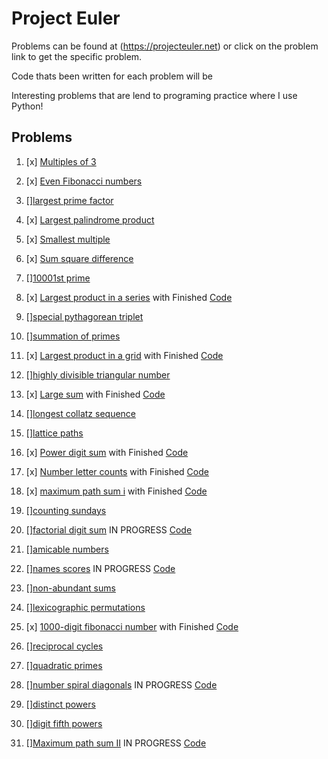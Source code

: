 # Project Euler

Problems can be found at (https://projecteuler.net) or click on the problem link to get the specific problem.

Code thats been written for each problem will be

Interesting problems that are lend to programing practice where I use Python!

## Problems

1.  [x] [Multiples of 3](https://projecteuler.net/problem=1)
2.  [x] [Even Fibonacci numbers](https://projecteuler.net/problem=2)
3.  [][largest prime factor](https://projecteuler.net/problem=3)
4.  [x] [Largest palindrome product](https://projecteuler.net/problem=4)
5.  [x] [Smallest multiple](https://projecteuler.net/problem=5)
6.  [x] [Sum square difference](https://projecteuler.net/problem=6)
7.  [][10001st prime](https://projecteuler.net/problem=7)
8.  [x] [Largest product in a series](https://projecteuler.net/problem=8) with Finished [Code](pe-08-largestproductinaseries.py)
9.  [][special pythagorean triplet](https://projecteuler.net/problem=9)
10. [][summation of primes](https://projecteuler.net/problem=10)
11. [x] [Largest product in a grid](https://projecteuler.net/problem=11) with Finished [Code](pe-12-highlydivisibletriangularnumber.py)
12. [][highly divisible triangular number](https://projecteuler.net/problem=12)
13. [x] [Large sum](https://projecteuler.net/problem=13) with Finished [Code](pe-13-largesum.py)
14. [][longest collatz sequence](https://projecteuler.net/problem=14)
15. [][lattice paths](https://projecteuler.net/problem=15)
16. [x] [Power digit sum](https://projecteuler.net/problem=16) with Finished [Code](pe-16-powerdigitsum.py)
17. [x] [Number letter counts](https://projecteuler.net/problem=17) with Finished [Code](pe-17-numberlettercounts.py)
18. [x] [maximum path sum i](https://projecteuler.net/problem=18) with Finished [Code](pe-18-maxpathsum.py)
19. [][counting sundays](https://projecteuler.net/problem=19)
20. [][factorial digit sum](https://projecteuler.net/problem=20) IN PROGRESS [Code](pe-20-factorialdigitsum.py)
21. [][amicable numbers](https://projecteuler.net/problem=21)
22. [][names scores](https://projecteuler.net/problem=22) IN PROGRESS [Code](pe-22-namesscore.py)
23. [][non-abundant sums](https://projecteuler.net/problem=23)
24. [][lexicographic permutations](https://projecteuler.net/problem=24)
25. [x] [1000-digit fibonacci number](https://projecteuler.net/problem=25) with Finished [Code](pe-25-fibtothousanddigits.py)
26. [][reciprocal cycles](https://projecteuler.net/problem=26)
27. [][quadratic primes](https://projecteuler.net/problem=27)
28. [][number spiral diagonals](https://projecteuler.net/problem=28) IN PROGRESS [Code](pe-28-numberspiraldiagonals.py)
29. [][distinct powers](https://projecteuler.net/problem=29)
30. [][digit fifth powers](https://projecteuler.net/problem=30)

67. [][Maximum path sum II](https://projecteuler.net/problem=67) IN PROGRESS [Code](pe-67-Maximumpathsumii.py)
